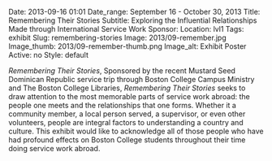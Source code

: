Date: 2013-09-16 01:01 
Date_range: September 16 - October 30, 2013
Title: Remembering Their Stories 
Subtitle: Exploring the Influential Relationships Made through International Service Work
Sponsor:
Location: lvl1
Tags: exhibit
Slug: remembering-stories 
Image: 2013/09-remember.jpg
Image_thumb: 2013/09-remember-thumb.png
Image_alt: Exhibit Poster
Active: no
Style: default

<em>Remembering Their Stories</em>, Sponsored by the recent Mustard Seed   Dominican Republic service trip through Boston College Campus Ministry   and The Boston College Libraries, <em>Remembering Their Stories</em> seeks   to draw attention to the most memorable parts of service work abroad:   the people one meets and the relationships that one forms. Whether it a   community member, a local person served, a supervisor, or even other   volunteers, people are integral factors to understanding a country and   culture. This exhibit would like to acknowledge all of those people who   have had profound effects on Boston College students throughout their   time doing service work abroad.